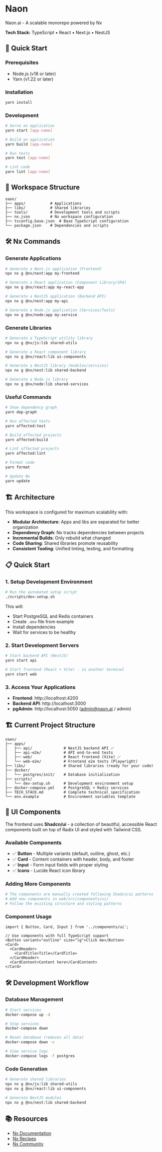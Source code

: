 # Naon

Naon.ai - A scalable monorepo powered by Nx

**Tech Stack:** TypeScript • React • Next.js • NestJS

## 🚀 Quick Start

### Prerequisites
- Node.js (v18 or later)
- Yarn (v1.22 or later)

### Installation
```bash
yarn install
```

### Development
```bash
# Serve an application
yarn start [app-name]

# Build an application
yarn build [app-name]

# Run tests
yarn test [app-name]

# Lint code
yarn lint [app-name]
```

## 📁 Workspace Structure

```
naon/
├── apps/           # Applications
├── libs/           # Shared libraries
├── tools/          # Development tools and scripts
├── nx.json         # Nx workspace configuration
├── tsconfig.base.json  # Base TypeScript configuration
└── package.json    # Dependencies and scripts
```

## 🛠️ Nx Commands

### Generate Applications
```bash
# Generate a Next.js application (Frontend)
npx nx g @nx/next:app my-frontend

# Generate a React application (Component Library/SPA)
npx nx g @nx/react:app my-react-app

# Generate a NestJS application (Backend API)
npx nx g @nx/nest:app my-api

# Generate a Node.js application (Services/Tools)
npx nx g @nx/node:app my-service
```

### Generate Libraries
```bash
# Generate a TypeScript utility library
npx nx g @nx/js:lib shared-utils

# Generate a React component library
npx nx g @nx/react:lib ui-components

# Generate a NestJS library (modules/services)
npx nx g @nx/nest:lib shared-backend

# Generate a Node.js library
npx nx g @nx/node:lib shared-services
```

### Useful Commands
```bash
# Show dependency graph
yarn dep-graph

# Run affected tests
yarn affected:test

# Build affected projects
yarn affected:build

# Lint affected projects
yarn affected:lint

# Format code
yarn format

# Update Nx
yarn update
```

## 🏗️ Architecture

This workspace is configured for maximum scalability with:

- **Modular Architecture**: Apps and libs are separated for better organization
- **Dependency Graph**: Nx tracks dependencies between projects
- **Incremental Builds**: Only rebuild what changed
- **Code Sharing**: Shared libraries promote reusability
- **Consistent Tooling**: Unified linting, testing, and formatting

## 📋 Quick Start

### 1. Setup Development Environment
```bash
# Run the automated setup script
./scripts/dev-setup.sh
```

This will:
- Start PostgreSQL and Redis containers
- Create `.env` file from example
- Install dependencies
- Wait for services to be healthy

### 2. Start Development Servers
```bash
# Start backend API (NestJS)
yarn start api

# Start frontend (React + Vite) - in another terminal
yarn start web
```

### 3. Access Your Applications
- **Frontend**: http://localhost:4200
- **Backend API**: http://localhost:3000
- **pgAdmin**: http://localhost:5050 (admin@naon.ai / admin)

## 🏗️ Current Project Structure

```
naon/
├── apps/
│   ├── api/              # NestJS backend API ✅
│   ├── api-e2e/          # API end-to-end tests
│   ├── web/              # React frontend (Vite) ✅
│   └── web-e2e/          # Frontend e2e tests (Playwright)
├── libs/                 # Shared libraries (ready for your code)
├── docker/
│   └── postgres/init/    # Database initialization
├── scripts/
│   └── dev-setup.sh      # Development environment setup
├── docker-compose.yml    # PostgreSQL + Redis services
├── TECH_STACK.md         # Complete technical specification
└── env.example           # Environment variables template
```

## 🎨 UI Components

The frontend uses **Shadcn/ui** - a collection of beautiful, accessible React components built on top of Radix UI and styled with Tailwind CSS.

### Available Components
- ✅ **Button** - Multiple variants (default, outline, ghost, etc.)
- ✅ **Card** - Content containers with header, body, and footer
- ✅ **Input** - Form input fields with proper styling
- ✅ **Icons** - Lucide React icon library

### Adding More Components
```bash
# The components are manually created following Shadcn/ui patterns
# Add new components in web/src/components/ui/
# Follow the existing structure and styling patterns
```

### Component Usage
```tsx
import { Button, Card, Input } from '../components/ui';

// Use components with full TypeScript support
<Button variant="outline" size="lg">Click me</Button>
<Card>
  <CardHeader>
    <CardTitle>Title</CardTitle>
  </CardHeader>
  <CardContent>Content here</CardContent>
</Card>
```

## 🛠️ Development Workflow

### Database Management
```bash
# Start services
docker-compose up -d

# Stop services  
docker-compose down

# Reset database (removes all data)
docker-compose down -v

# View service logs
docker-compose logs -f postgres
```

### Code Generation
```bash
# Generate shared libraries
npx nx g @nx/js:lib shared-utils
npx nx g @nx/react:lib ui-components

# Generate NestJS modules
npx nx g @nx/nest:lib shared-backend
```

## 📚 Resources

- [Nx Documentation](https://nx.dev)
- [Nx Recipes](https://nx.dev/recipes)
- [Nx Community](https://nx.dev/community)
